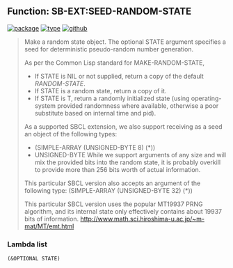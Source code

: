## Function: SB-EXT:SEED-RANDOM-STATE
[![package](https://img.shields.io/badge/Package-SB--EXT-5f9ea0.svg?style=social&colorA=999999)](../) [![type](https://img.shields.io/badge/Type-Function-5f9ea0.svg?style=social&colorA=999999)](../#function) [![github](https://img.shields.io/badge/GitHub-View_the_source-5f9ea0.svg?style=social&colorA=999999&logo=github)](https://github.com/sbcl/sbcl/blob/master/src/code/target-random.lisp/) 

> Make a random state object. The optional STATE argument specifies a seed
> for deterministic pseudo-random number generation.
> 
> As per the Common Lisp standard for MAKE-RANDOM-STATE,
> - If STATE is NIL or not supplied, return a copy of the default
> *RANDOM-STATE*.
> - If STATE is a random state, return a copy of it.
> - If STATE is T, return a randomly initialized state (using operating-system
> provided randomness where available, otherwise a poor substitute based on
> internal time and pid).
> 
> As a supported SBCL extension, we also support receiving as a seed an object
> of the following types:
> - (SIMPLE-ARRAY (UNSIGNED-BYTE 8) (*))
> - UNSIGNED-BYTE
> While we support arguments of any size and will mix the provided bits into
> the random state, it is probably overkill to provide more than 256 bits worth
> of actual information.
> 
> This particular SBCL version also accepts an argument of the following type:
> (SIMPLE-ARRAY (UNSIGNED-BYTE 32) (*))
> 
> This particular SBCL version uses the popular MT19937 PRNG algorithm, and its
> internal state only effectively contains about 19937 bits of information.
> http://www.math.sci.hiroshima-u.ac.jp/~m-mat/MT/emt.html

### Lambda list
```
(&OPTIONAL STATE)
```

